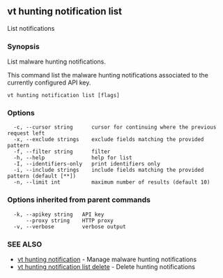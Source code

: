 ## vt hunting notification list

List notifications

### Synopsis

List malware hunting notifications.

This command list the malware hunting notifications associated to the currently
configured API key.

```
vt hunting notification list [flags]
```

### Options

```
  -c, --cursor string      cursor for continuing where the previous request left
  -x, --exclude strings    exclude fields matching the provided pattern
  -f, --filter string      filter
  -h, --help               help for list
  -I, --identifiers-only   print identifiers only
  -i, --include strings    include fields matching the provided pattern (default [**])
  -n, --limit int          maximum number of results (default 10)
```

### Options inherited from parent commands

```
  -k, --apikey string   API key
      --proxy string    HTTP proxy
  -v, --verbose         verbose output
```

### SEE ALSO

* [vt hunting notification](vt_hunting_notification.md)	 - Manage malware hunting notifications
* [vt hunting notification list delete](vt_hunting_notification_list_delete.md)	 - Delete hunting notifications


